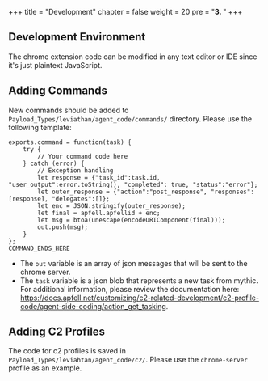 +++
title = "Development"
chapter = false
weight = 20
pre = "<b>3. </b>"
+++

## Development Environment

The chrome extension code can be modified in any text editor or IDE since it's just plaintext JavaScript.

## Adding Commands

New commands should be added to `Payload_Types/leviathan/agent_code/commands/` directory. Please use the following template:

```
exports.command = function(task) {
    try {
        // Your command code here
    } catch (error) {
        // Exception handling
        let response = {"task_id":task.id, "user_output":error.toString(), "completed": true, "status":"error"};
        let outer_response = {"action":"post_response", "responses":[response], "delegates":[]};
        let enc = JSON.stringify(outer_response);
        let final = apfell.apfellid + enc;
        let msg = btoa(unescape(encodeURIComponent(final)));
        out.push(msg);
    }
};
COMMAND_ENDS_HERE
```
- The `out` variable is an array of json messages that will be sent to the chrome server.
- The `task` variable is a json blob that represents a new task from mythic. For additional information, please review the documentation here: https://docs.apfell.net/customizing/c2-related-development/c2-profile-code/agent-side-coding/action_get_tasking.

## Adding C2 Profiles

The code for c2 profiles is saved in `Payload_Types/leviahtan/agent_code/c2/`. Please use the `chrome-server` profile as an example.
